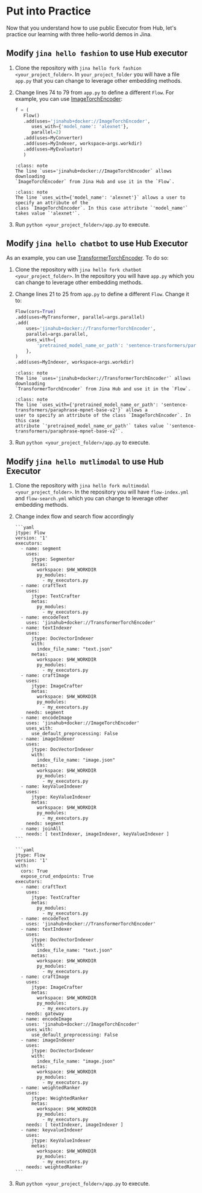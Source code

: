 # Put into Practice

Now that you understand how to use public Executor from Hub, let's practice our learning with three hello-world demos in Jina.

## Modify `jina hello fashion` to use Hub executor

1) Clone the repository with  `jina hello fork fashion <your_project_folder>`. In `your_project_folder` you will
   have a file `app.py`  that you can change to leverage other embedding methods.

2) Change lines 74 to 79 from `app.py` to define a different `Flow`. For example, you can
   use  [ImageTorchEncoder](https://github.com/jina-ai/executor-image-torch-encoder):

   ```python
   f = (
      Flow()
      .add(uses='jinahub+docker://ImageTorchEncoder',
         uses_with={'model_name': 'alexnet'},
         parallel=2)
      .add(uses=MyConverter)
      .add(uses=MyIndexer, workspace=args.workdir)
      .add(uses=MyEvaluator)
      )
   ```
   ````{admonition} Note
   :class: note
   The line `uses='jinahub+docker://ImageTorchEncoder` allows downloading
   `ImageTorchEncoder` from Jina Hub and use it in the `Flow`.
   ````
       
   ````{admonition} Note
   :class: note
   The line `uses_with={'model_name': 'alexnet'}` allows a user to specify an attribute of the
   class `ImageTorchEncoder`. In this case attribute `'model_name'` takes value `'alexnet'`.
   ````
   
3) Run `python <your_project_folder>/app.py` to execute.

## Modify `jina hello chatbot` to use Hub Executor


As an example, you can
use [TransformerTorchEncoder](https://github.com/jina-ai/executor-transformer-torch-encoder). To do so:

1) Clone the repository with  `jina hello fork chatbot <your_project_folder>`. In the repository you will
   have `app.py`  which you can change to leverage other embedding methods.

2) Change lines 21 to 25 from `app.py` to define a different `Flow`. Change it to:
    ```python
    Flow(cors=True)
    .add(uses=MyTransformer, parallel=args.parallel)
    .add(
        uses='jinahub+docker://TransformerTorchEncoder',
        parallel=args.parallel,
        uses_with={
            'pretrained_model_name_or_path': 'sentence-transformers/paraphrase-mpnet-base-v2'
        },
    )
    .add(uses=MyIndexer, workspace=args.workdir)
    ```
  
   ````{admonition} Note
   :class: note
   The line `uses='jinahub+docker://TransformerTorchEncoder'` allows downloading
   `TransformerTorchEncoder` from Jina Hub and use it in the `Flow`.
   ````
   ````{admonition} Note
   :class: note
   The line `uses_with={'pretrained_model_name_or_path': 'sentence-transformers/paraphrase-mpnet-base-v2'}` allows a
   user to specify an attribute of the class `ImageTorchEncoder`. In this case
   attribute `'pretrained_model_name_or_path'` takes value `'sentence-transformers/paraphrase-mpnet-base-v2'`.
   ````

3) Run `python <your_project_folder>/app.py` to execute.
    


## Modify `jina hello mutlimodal` to use Hub Executor

1) Clone the repository with  `jina hello fork multimodal <your_project_folder>`. In the repository you will
   have `flow-index.yml` and `flow-search.yml`  which you can change to leverage other embedding methods.
    
2) Change index flow and search flow accordingly
   ````{tab} flow-index.yml
   ```yaml
   jtype: Flow
   version: '1'
   executors:
     - name: segment
       uses:
         jtype: Segmenter
         metas:
           workspace: $HW_WORKDIR
           py_modules:
             - my_executors.py
     - name: craftText
       uses:
         jtype: TextCrafter
         metas:
           py_modules:
             - my_executors.py
     - name: encodeText
       uses: 'jinahub+docker://TransformerTorchEncoder'
     - name: textIndexer
       uses:
         jtype: DocVectorIndexer
         with:
           index_file_name: "text.json"
         metas:
           workspace: $HW_WORKDIR
           py_modules:
             - my_executors.py
     - name: craftImage
       uses:
         jtype: ImageCrafter
         metas:
           workspace: $HW_WORKDIR
           py_modules:
             - my_executors.py
       needs: segment
     - name: encodeImage
       uses: 'jinahub+docker://ImageTorchEncoder'
       uses_with:
         use_default_preprocessing: False
     - name: imageIndexer
       uses:
         jtype: DocVectorIndexer
         with:
           index_file_name: "image.json"
         metas:
           workspace: $HW_WORKDIR
           py_modules:
             - my_executors.py
     - name: keyValueIndexer
       uses:
         jtype: KeyValueIndexer
         metas:
           workspace: $HW_WORKDIR
           py_modules:
             - my_executors.py
       needs: segment
     - name: joinAll
       needs: [ textIndexer, imageIndexer, keyValueIndexer ]
   ```
   ````
   
   ````{tab} flow-search.yml
   ```yaml
   jtype: Flow
   version: '1'
   with:
     cors: True
     expose_crud_endpoints: True
   executors:
     - name: craftText
       uses:
         jtype: TextCrafter
         metas:
           py_modules:
             - my_executors.py
     - name: encodeText
       uses: 'jinahub+docker://TransformerTorchEncoder'
     - name: textIndexer
       uses:
         jtype: DocVectorIndexer
         with:
           index_file_name: "text.json"
         metas:
           workspace: $HW_WORKDIR
           py_modules:
             - my_executors.py
     - name: craftImage
       uses:
         jtype: ImageCrafter
         metas:
           workspace: $HW_WORKDIR
           py_modules:
             - my_executors.py
       needs: gateway
     - name: encodeImage
       uses: 'jinahub+docker://ImageTorchEncoder'
       uses_with:
         use_default_preprocessing: False
     - name: imageIndexer
       uses:
         jtype: DocVectorIndexer
         with:
           index_file_name: "image.json"
         metas:
           workspace: $HW_WORKDIR
           py_modules:
             - my_executors.py
     - name: weightedRanker
       uses:
         jtype: WeightedRanker
         metas:
           workspace: $HW_WORKDIR
           py_modules:
             - my_executors.py
       needs: [ textIndexer, imageIndexer ]
     - name: keyvalueIndexer
       uses:
         jtype: KeyValueIndexer
         metas:
           workspace: $HW_WORKDIR
           py_modules:
             - my_executors.py
       needs: weightedRanker
   ```
   ````
3) Run `python <your_project_folder>/app.py` to execute.
